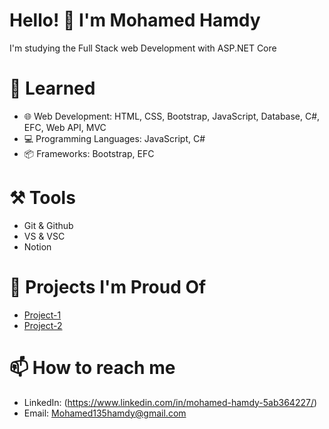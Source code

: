 # Hello! 👋 I'm Mohamed Hamdy
I'm studying the Full Stack web Development with ASP.NET Core

# 🚀 Learned
 - 🌐 Web Development: HTML, CSS, Bootstrap, JavaScript, Database, C#, EFC, Web API, MVC 
 - 💻 Programming Languages: JavaScript, C#
 - 📦 Frameworks: Bootstrap, EFC
# ⚒️ Tools
 - Git & Github
 - VS & VSC
 - Notion
# 💼 Projects I'm Proud Of
 - [Project-1]([URL]) 
 - [Project-2]([URL])

# 📫 How to reach me
 - LinkedIn: (https://www.linkedin.com/in/mohamed-hamdy-5ab364227/)
 - Email: Mohamed135hamdy@gmail.com

